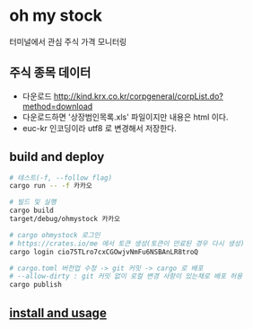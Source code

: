 # oh my stock

터미널에서 관심 주식 가격 모니터링

## 주식 종목 데이터

- 다운로드 <http://kind.krx.co.kr/corpgeneral/corpList.do?method=download>
- 다운로드하면 '상장범인목록.xls' 파일이지만 내용은 html 이다.
- euc-kr 인코딩이라 utf8 로 변경해서 저장한다.

## build and deploy

```bash
# 테스트(-f, --follow flag)
cargo run -- -f 카카오

# 빌드 및 실행
cargo build
target/debug/ohmystock 카카오

# cargo ohmystock 로그인
# https://crates.io/me 에서 토큰 생성(토큰이 만료된 경우 다시 생성)
cargo login cio75TLro7cxCGOwjvNmFu6NSBAnLR8troQ

# cargo.toml 버전업 수정 -> git 커밋 -> cargo 로 배포
# --allow-dirty : git 커밋 없이 로컬 변경 사항이 있는채로 배포 허용
cargo publish
```

## [install and usage](README_USAGE.md)
